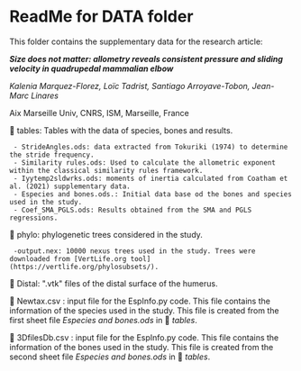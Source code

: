 # ReadMe for DATA folder

This folder contains the supplementary data for the research article: 

***Size does not matter: allometry reveals consistent pressure and sliding velocity in quadrupedal mammalian elbow***

*Kalenia Marquez-Florez, Loïc Tadrist, Santiago Arroyave-Tobon, Jean-Marc Linares*

Aix Marseille Univ, CNRS, ISM, Marseille, France

:open_file_folder: tables: Tables with the data of species, bones and results.
     
     - StrideAngles.ods: data extracted from Tokuriki (1974) to determine the stride frequency.
     - Similarity rules.ods: Used to calculate the allometric exponent within the classical similarity rules framework.
     - Iyytemp2sldwrks.ods: moments of inertia calculated from Coatham et al. (2021) supplementary data.
     - Especies and bones.ods.: Initial data base od the bones and species used in the study.
     - Coef_SMA_PGLS.ods: Results obtained from the SMA and PGLS regressions. 

:open_file_folder: phylo: phylogenetic trees considered in the study.
     
     -output.nex: 10000 nexus trees used in the study. Trees were downloaded from [VertLife.org tool](https://vertlife.org/phylosubsets/). 

:open_file_folder: Distal: ".vtk" files of the distal surface of the humerus.

:memo: Newtax.csv : input file for the EspInfo.py code. This file contains the information of the species used in the study. This file is created from the first sheet file *Especies and bones.ods* in :open_file_folder: *tables*.

:memo: 3DfilesDb.csv : input file for the EspInfo.py code. This file contains the information of the bones used in the study. This file is created from the second sheet file *Especies and bones.ods* in :open_file_folder: *tables*.